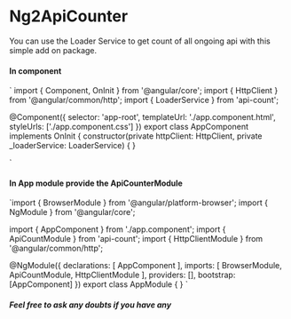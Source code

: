 # Ng2ApiCounter

You can use the Loader Service to get count of all ongoing api with this simple add on package.

#### In component
`
import { Component, OnInit } from '@angular/core';
import { HttpClient } from '@angular/common/http';
import { LoaderService } from 'api-count';

@Component({
  selector: 'app-root',
  templateUrl: './app.component.html',
  styleUrls: ['./app.component.css']
})
export class AppComponent implements OnInit {
  constructor(private httpClient: HttpClient, private _loaderService: LoaderService) {
  }

`

#### In App module provide the ApiCounterModule
`import { BrowserModule } from '@angular/platform-browser';
import { NgModule } from '@angular/core';

import { AppComponent } from './app.component';
import { ApiCountModule } from 'api-count';
import { HttpClientModule } from '@angular/common/http';

@NgModule({
  declarations: [
    AppComponent
  ],
  imports: [
    BrowserModule,
    ApiCountModule,
    HttpClientModule
  ],
  providers: [],
  bootstrap: [AppComponent]
})
export class AppModule { }
`

##### Feel free to ask any doubts if you have any